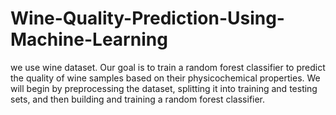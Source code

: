# Wine-Quality-Prediction-Using-Machine-Learning
we use wine dataset. Our goal is to train a random forest classifier to predict the quality of wine samples based on their physicochemical properties. We will begin by preprocessing the dataset, splitting it into training and testing sets, and then building and training a random forest classifier.
